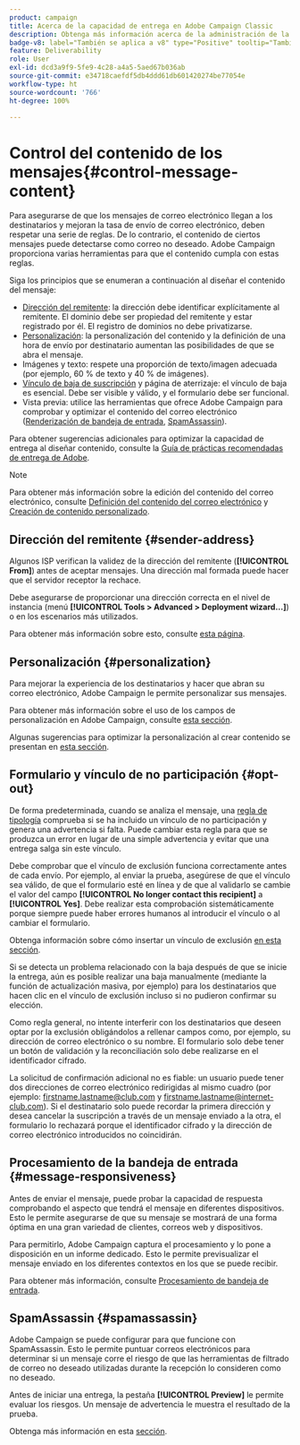 ```yaml
---
product: campaign
title: Acerca de la capacidad de entrega en Adobe Campaign Classic
description: Obtenga más información acerca de la administración de la capacidad de entrega en Adobe Campaign
badge-v8: label="También se aplica a v8" type="Positive" tooltip="También se aplica a Campaign v8"
feature: Deliverability
role: User
exl-id: dcd3a9f9-5fe9-4c28-a4a5-5aed67b036ab
source-git-commit: e34718caefdf5db4ddd61db601420274be77054e
workflow-type: ht
source-wordcount: '766'
ht-degree: 100%

---
```


# Control del contenido de los mensajes{#control-message-content}


Para asegurarse de que los mensajes de correo electrónico llegan a los destinatarios y mejoran la tasa de envío de correo electrónico, deben respetar una serie de reglas. De lo contrario, el contenido de ciertos mensajes puede detectarse como correo no deseado. Adobe Campaign proporciona varias herramientas para que el contenido cumpla con estas reglas.

Siga los principios que se enumeran a continuación al diseñar el contenido del mensaje:

* [Dirección del remitente](#sender-address): la dirección debe identificar explícitamente al remitente. El dominio debe ser propiedad del remitente y estar registrado por él. El registro de dominios no debe privatizarse.
* [Personalización](#personalization): la personalización del contenido y la definición de una hora de envío por destinatario aumentan las posibilidades de que se abra el mensaje.
* Imágenes y texto: respete una proporción de texto/imagen adecuada (por ejemplo, 60 % de texto y 40 % de imágenes).
* [Vínculo de baja de suscripción](#opt-out) y página de aterrizaje: el vínculo de baja es esencial. Debe ser visible y válido, y el formulario debe ser funcional.
* Vista previa: utilice las herramientas que ofrece Adobe Campaign para comprobar y optimizar el contenido del correo electrónico ([Renderización de bandeja de entrada](#message-responsiveness), [SpamAssassin](#spamassassin)).

Para obtener sugerencias adicionales para optimizar la capacidad de entrega al diseñar contenido, consulte la [Guía de prácticas recomendadas de entrega de Adobe](https://experienceleague.adobe.com/docs/deliverability-learn/deliverability-best-practice-guide/content-best-practices-for-optimal-delivery.html?lang=es).

>[!NOTE]
>
>Para obtener más información sobre la edición del contenido del correo electrónico, consulte [Definición del contenido del correo electrónico](defining-the-email-content.md) y [Creación de contenido personalizado](design-and-personalize.md).

## Dirección del remitente {#sender-address}

Algunos ISP verifican la validez de la dirección del remitente (**[!UICONTROL From]**) antes de aceptar mensajes. Una dirección mal formada puede hacer que el servidor receptor la rechace.

Debe asegurarse de proporcionar una dirección correcta en el nivel de instancia (menú **[!UICONTROL Tools > Advanced > Deployment wizard...]**) o en los escenarios más utilizados.

Para obtener más información sobre esto, consulte [esta página](defining-the-email-content.md).

## Personalización {#personalization}

Para mejorar la experiencia de los destinatarios y hacer que abran su correo electrónico, Adobe Campaign le permite personalizar sus mensajes.

Para obtener más información sobre el uso de los campos de personalización en Adobe Campaign, consulte [esta sección](personalization-fields.md).

Algunas sugerencias para optimizar la personalización al crear contenido se presentan en [esta sección](design-and-personalize.md#optimize-personalization).

## Formulario y vínculo de no participación {#opt-out}

De forma predeterminada, cuando se analiza el mensaje, una [regla de tipología](steps-validating-the-delivery.md#validation-process-with-typologies) comprueba si se ha incluido un vínculo de no participación y genera una advertencia si falta. Puede cambiar esta regla para que se produzca un error en lugar de una simple advertencia y evitar que una entrega salga sin este vínculo.

Debe comprobar que el vínculo de exclusión funciona correctamente antes de cada envío. Por ejemplo, al enviar la prueba, asegúrese de que el vínculo sea válido, de que el formulario esté en línea y de que al validarlo se cambie el valor del campo **[!UICONTROL No longer contact this recipient]** a **[!UICONTROL Yes]**. Debe realizar esta comprobación sistemáticamente porque siempre puede haber errores humanos al introducir el vínculo o al cambiar el formulario.

Obtenga información sobre cómo insertar un vínculo de exclusión [en esta sección](personalization-blocks.md#personalization-blocks-example).

Si se detecta un problema relacionado con la baja después de que se inicie la entrega, aún es posible realizar una baja manualmente (mediante la función de actualización masiva, por ejemplo) para los destinatarios que hacen clic en el vínculo de exclusión incluso si no pudieron confirmar su elección.

Como regla general, no intente interferir con los destinatarios que deseen optar por la exclusión obligándolos a rellenar campos como, por ejemplo, su dirección de correo electrónico o su nombre. El formulario solo debe tener un botón de validación y la reconciliación solo debe realizarse en el identificador cifrado.

La solicitud de confirmación adicional no es fiable: un usuario puede tener dos direcciones de correo electrónico redirigidas al mismo cuadro (por ejemplo: firstname.lastname@club.com y firstname.lastname@internet-club.com). Si el destinatario solo puede recordar la primera dirección y desea cancelar la suscripción a través de un mensaje enviado a la otra, el formulario lo rechazará porque el identificador cifrado y la dirección de correo electrónico introducidos no coincidirán.

## Procesamiento de la bandeja de entrada {#message-responsiveness}

Antes de enviar el mensaje, puede probar la capacidad de respuesta comprobando el aspecto que tendrá el mensaje en diferentes dispositivos. Esto le permite asegurarse de que su mensaje se mostrará de una forma óptima en una gran variedad de clientes, correos web y dispositivos.

Para permitirlo, Adobe Campaign captura el procesamiento y lo pone a disposición en un informe dedicado. Esto le permite previsualizar el mensaje enviado en los diferentes contextos en los que se puede recibir.

Para obtener más información, consulte [Procesamiento de bandeja de entrada](inbox-rendering.md).

## SpamAssassin {#spamassassin}

Adobe Campaign se puede configurar para que funcione con SpamAssassin. Esto le permite puntuar correos electrónicos para determinar si un mensaje corre el riesgo de que las herramientas de filtrado de correo no deseado utilizadas durante la recepción lo consideren como no deseado.

Antes de iniciar una entrega, la pestaña **[!UICONTROL Preview]** le permite evaluar los riesgos. Un mensaje de advertencia le muestra el resultado de la prueba.

Obtenga más información en esta [sección](spamassassin.md).

